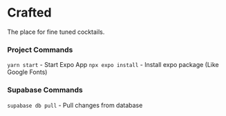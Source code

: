 # Crafted
The place for fine tuned cocktails.

### Project Commands
`yarn start` - Start Expo App
`npx expo install` - Install expo package (Like Google Fonts)

### Supabase Commands
`supabase db pull` - Pull changes from database